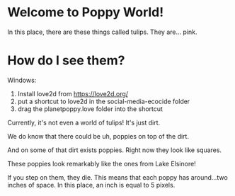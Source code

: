 # Welcome to Poppy World!

In this place, there are these things called tulips. They are... pink. 

# How do I see them?

Windows: 

1. Install love2d from https://love2d.org/
2. put a shortcut to love2d in the social-media-ecocide folder
3. drag the planetpoppy.love folder into the shortcut

Currently, it's not even a world of tulips! It's just dirt.

We do know that there could be uh, poppies on top of the dirt.

And on some of that dirt exists poppies. Right now they look like squares.

These poppies look remarkably like the ones from Lake Elsinore!

If you step on them, they die. This means that each poppy has around...two inches of space. In this place, an inch is equal to 5 pixels.